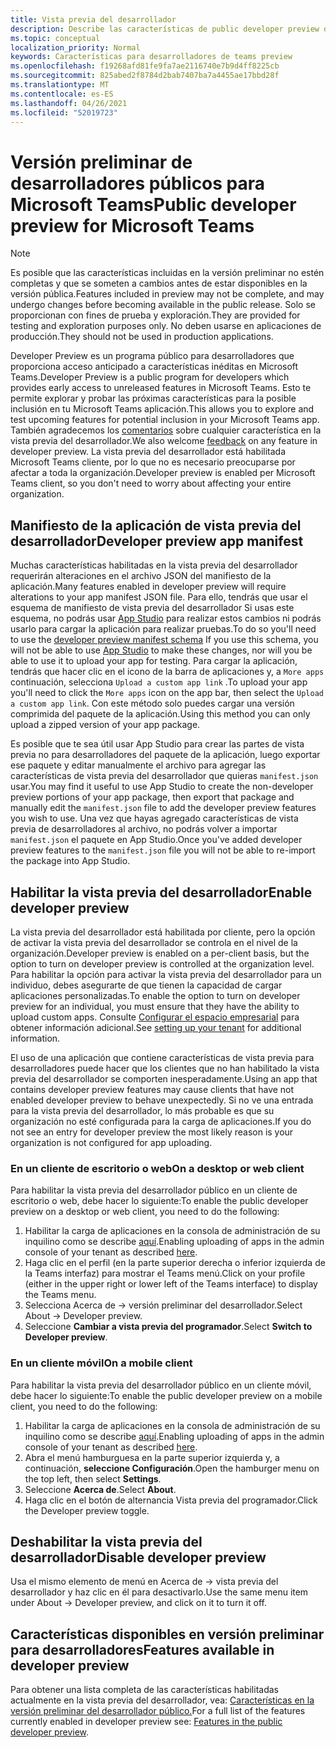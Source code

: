 ```yaml
---
title: Vista previa del desarrollador
description: Describe las características de public developer preview de Microsoft Teams
ms.topic: conceptual
localization_priority: Normal
keywords: Características para desarrolladores de teams preview
ms.openlocfilehash: f19268afd81fe9fa7ae2116740e7b9d4ff8225cb
ms.sourcegitcommit: 825abed2f8784d2bab7407ba7a4455ae17bbd28f
ms.translationtype: MT
ms.contentlocale: es-ES
ms.lasthandoff: 04/26/2021
ms.locfileid: "52019723"
---
```

# <a name="public-developer-preview-for-microsoft-teams"></a><span data-ttu-id="e09a3-104">Versión preliminar de desarrolladores públicos para Microsoft Teams</span><span class="sxs-lookup"><span data-stu-id="e09a3-104">Public developer preview for Microsoft Teams</span></span>

>[!NOTE]
><span data-ttu-id="e09a3-105">Es posible que las características incluidas en la versión preliminar no estén completas y que se someten a cambios antes de estar disponibles en la versión pública.</span><span class="sxs-lookup"><span data-stu-id="e09a3-105">Features included in preview may not be complete, and may undergo changes before becoming available in the public release.</span></span> <span data-ttu-id="e09a3-106">Solo se proporcionan con fines de prueba y exploración.</span><span class="sxs-lookup"><span data-stu-id="e09a3-106">They are provided for testing and exploration purposes only.</span></span> <span data-ttu-id="e09a3-107">No deben usarse en aplicaciones de producción.</span><span class="sxs-lookup"><span data-stu-id="e09a3-107">They should not be used in production applications.</span></span>

<span data-ttu-id="e09a3-108">Developer Preview es un programa público para desarrolladores que proporciona acceso anticipado a características inéditas en Microsoft Teams.</span><span class="sxs-lookup"><span data-stu-id="e09a3-108">Developer Preview is a public program for developers which provides early access to unreleased features in Microsoft Teams.</span></span> <span data-ttu-id="e09a3-109">Esto te permite explorar y probar las próximas características para la posible inclusión en tu Microsoft Teams aplicación.</span><span class="sxs-lookup"><span data-stu-id="e09a3-109">This allows you to explore and test upcoming features for potential inclusion in your Microsoft Teams app.</span></span> <span data-ttu-id="e09a3-110">También agradecemos los [comentarios](~/feedback.md) sobre cualquier característica en la vista previa del desarrollador.</span><span class="sxs-lookup"><span data-stu-id="e09a3-110">We also welcome [feedback](~/feedback.md) on any feature in developer preview.</span></span> <span data-ttu-id="e09a3-111">La vista previa del desarrollador está habilitada Microsoft Teams cliente, por lo que no es necesario preocuparse por afectar a toda la organización.</span><span class="sxs-lookup"><span data-stu-id="e09a3-111">Developer preview is enabled per Microsoft Teams client, so you don't need to worry about affecting your entire organization.</span></span>

## <a name="developer-preview-app-manifest"></a><span data-ttu-id="e09a3-112">Manifiesto de la aplicación de vista previa del desarrollador</span><span class="sxs-lookup"><span data-stu-id="e09a3-112">Developer preview app manifest</span></span>

<span data-ttu-id="e09a3-113">Muchas características habilitadas en la vista previa del desarrollador requerirán alteraciones en el archivo JSON del manifiesto de la aplicación.</span><span class="sxs-lookup"><span data-stu-id="e09a3-113">Many features enabled in developer preview will require alterations to your app manifest JSON file.</span></span> <span data-ttu-id="e09a3-114">Para ello, tendrás que usar [](~/resources/schema/manifest-schema-dev-preview.md) el esquema de manifiesto de vista previa del desarrollador Si usas este esquema, no podrás usar [App Studio](~/concepts/build-and-test/app-studio-overview.md) para realizar estos cambios ni podrás usarlo para cargar la aplicación para realizar pruebas.</span><span class="sxs-lookup"><span data-stu-id="e09a3-114">To do so you'll need to use the [developer preview manifest schema](~/resources/schema/manifest-schema-dev-preview.md) If you use this schema, you will not be able to use [App Studio](~/concepts/build-and-test/app-studio-overview.md) to make these changes, nor will you be able to use it to upload your app for testing.</span></span> <span data-ttu-id="e09a3-115">Para cargar la aplicación, tendrás que hacer clic en el icono de la barra de aplicaciones y, a `More apps` continuación, selecciona `Upload a custom app link` .</span><span class="sxs-lookup"><span data-stu-id="e09a3-115">To upload your app you'll need to click the `More apps` icon on the app bar, then select the `Upload a custom app link`.</span></span> <span data-ttu-id="e09a3-116">Con este método solo puedes cargar una versión comprimida del paquete de la aplicación.</span><span class="sxs-lookup"><span data-stu-id="e09a3-116">Using this method you can only upload a zipped version of your app package.</span></span>

<span data-ttu-id="e09a3-117">Es posible que te sea útil usar App Studio para crear las partes de vista previa no para desarrolladores del paquete de la aplicación, luego exportar ese paquete y editar manualmente el archivo para agregar las características de vista previa del desarrollador que quieras `manifest.json` usar.</span><span class="sxs-lookup"><span data-stu-id="e09a3-117">You may find it useful to use App Studio to create the non-developer preview portions of your app package, then export that package and manually edit the `manifest.json` file to add the developer preview features you wish to use.</span></span> <span data-ttu-id="e09a3-118">Una vez que hayas agregado características de vista previa de desarrolladores al archivo, no podrás volver a importar `manifest.json` el paquete en App Studio.</span><span class="sxs-lookup"><span data-stu-id="e09a3-118">Once you've added developer preview features to the `manifest.json` file you will not be able to re-import the package into App Studio.</span></span>

## <a name="enable-developer-preview"></a><span data-ttu-id="e09a3-119">Habilitar la vista previa del desarrollador</span><span class="sxs-lookup"><span data-stu-id="e09a3-119">Enable developer preview</span></span>

<span data-ttu-id="e09a3-120">La vista previa del desarrollador está habilitada por cliente, pero la opción de activar la vista previa del desarrollador se controla en el nivel de la organización.</span><span class="sxs-lookup"><span data-stu-id="e09a3-120">Developer preview is enabled on a per-client basis, but the option to turn on developer preview is controlled at the organization level.</span></span> <span data-ttu-id="e09a3-121">Para habilitar la opción para activar la vista previa del desarrollador para un individuo, debes asegurarte de que tienen la capacidad de cargar aplicaciones personalizadas.</span><span class="sxs-lookup"><span data-stu-id="e09a3-121">To enable the option to turn on developer preview for an individual, you must ensure that they have the ability to upload custom apps.</span></span> <span data-ttu-id="e09a3-122">Consulte [Configurar el espacio empresarial](~/concepts/build-and-test/prepare-your-o365-tenant.md) para obtener información adicional.</span><span class="sxs-lookup"><span data-stu-id="e09a3-122">See [setting up your tenant](~/concepts/build-and-test/prepare-your-o365-tenant.md) for additional information.</span></span>

<span data-ttu-id="e09a3-123">El uso de una aplicación que contiene características de vista previa para desarrolladores puede hacer que los clientes que no han habilitado la vista previa del desarrollador se comporten inesperadamente.</span><span class="sxs-lookup"><span data-stu-id="e09a3-123">Using an app that contains developer preview features may cause clients that have not enabled developer preview to behave unexpectedly.</span></span> <span data-ttu-id="e09a3-124">Si no ve una entrada para la vista previa del desarrollador, lo más probable es que su organización no esté configurada para la carga de aplicaciones.</span><span class="sxs-lookup"><span data-stu-id="e09a3-124">If you do not see an entry for developer preview the most likely reason is your organization is not configured for app uploading.</span></span>

### <a name="on-a-desktop-or-web-client"></a><span data-ttu-id="e09a3-125">En un cliente de escritorio o web</span><span class="sxs-lookup"><span data-stu-id="e09a3-125">On a desktop or web client</span></span>

<span data-ttu-id="e09a3-126">Para habilitar la vista previa del desarrollador público en un cliente de escritorio o web, debe hacer lo siguiente:</span><span class="sxs-lookup"><span data-stu-id="e09a3-126">To enable the public developer preview on a desktop or web client, you need to do the following:</span></span>

1. <span data-ttu-id="e09a3-127">Habilitar la carga de aplicaciones en la consola de administración de su inquilino como se describe [aquí](~/concepts/build-and-test/prepare-your-o365-tenant.md).</span><span class="sxs-lookup"><span data-stu-id="e09a3-127">Enabling uploading of apps in the admin console of your tenant as described [here](~/concepts/build-and-test/prepare-your-o365-tenant.md).</span></span>
1. <span data-ttu-id="e09a3-128">Haga clic en el perfil (en la parte superior derecha o inferior izquierda de la Teams interfaz) para mostrar el Teams menú.</span><span class="sxs-lookup"><span data-stu-id="e09a3-128">Click on your profile (either in the upper right or lower left of the Teams interface) to display the Teams menu.</span></span>
1. <span data-ttu-id="e09a3-129">Selecciona Acerca de → versión preliminar del desarrollador.</span><span class="sxs-lookup"><span data-stu-id="e09a3-129">Select About → Developer preview.</span></span>
1. <span data-ttu-id="e09a3-130">Seleccione **Cambiar a vista previa del programador**.</span><span class="sxs-lookup"><span data-stu-id="e09a3-130">Select **Switch to Developer preview**.</span></span>

### <a name="on-a-mobile-client"></a><span data-ttu-id="e09a3-131">En un cliente móvil</span><span class="sxs-lookup"><span data-stu-id="e09a3-131">On a mobile client</span></span>

<span data-ttu-id="e09a3-132">Para habilitar la vista previa del desarrollador público en un cliente móvil, debe hacer lo siguiente:</span><span class="sxs-lookup"><span data-stu-id="e09a3-132">To enable the public developer preview on a mobile client, you need to do the following:</span></span>

1. <span data-ttu-id="e09a3-133">Habilitar la carga de aplicaciones en la consola de administración de su inquilino como se describe [aquí](~/concepts/build-and-test/prepare-your-o365-tenant.md).</span><span class="sxs-lookup"><span data-stu-id="e09a3-133">Enabling uploading of apps in the admin console of your tenant as described [here](~/concepts/build-and-test/prepare-your-o365-tenant.md).</span></span>
1. <span data-ttu-id="e09a3-134">Abra el menú hamburguesa en la parte superior izquierda y, a continuación, **seleccione Configuración**.</span><span class="sxs-lookup"><span data-stu-id="e09a3-134">Open the hamburger menu on the top left, then select **Settings**.</span></span>
1. <span data-ttu-id="e09a3-135">Seleccione **Acerca de**.</span><span class="sxs-lookup"><span data-stu-id="e09a3-135">Select **About**.</span></span>
1. <span data-ttu-id="e09a3-136">Haga clic en el botón de alternancia Vista previa del programador.</span><span class="sxs-lookup"><span data-stu-id="e09a3-136">Click the Developer preview toggle.</span></span>

## <a name="disable-developer-preview"></a><span data-ttu-id="e09a3-137">Deshabilitar la vista previa del desarrollador</span><span class="sxs-lookup"><span data-stu-id="e09a3-137">Disable developer preview</span></span>

<span data-ttu-id="e09a3-138">Usa el mismo elemento de menú en Acerca de → vista previa del desarrollador y haz clic en él para desactivarlo.</span><span class="sxs-lookup"><span data-stu-id="e09a3-138">Use the same menu item under About → Developer preview, and click on it to turn it off.</span></span>

## <a name="features-available-in-developer-preview"></a><span data-ttu-id="e09a3-139">Características disponibles en versión preliminar para desarrolladores</span><span class="sxs-lookup"><span data-stu-id="e09a3-139">Features available in developer preview</span></span>

<span data-ttu-id="e09a3-140">Para obtener una lista completa de las características habilitadas actualmente en la vista previa del desarrollador, vea: [Características en la versión preliminar del desarrollador público.](../../resources/dev-preview/developer-preview-features.md)</span><span class="sxs-lookup"><span data-stu-id="e09a3-140">For a full list of the features currently enabled in developer preview see: [Features in the public developer preview](../../resources/dev-preview/developer-preview-features.md).</span></span>
